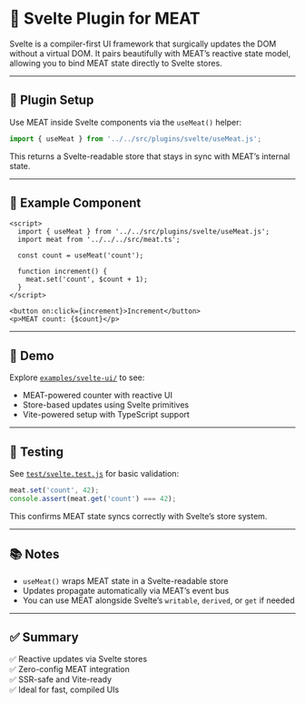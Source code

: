 # 🧈 Svelte Plugin for MEAT

Svelte is a compiler-first UI framework that surgically updates the DOM without a virtual DOM. It pairs beautifully with MEAT’s reactive state model, allowing you to bind MEAT state directly to Svelte stores.

---

## 🧩 Plugin Setup

Use MEAT inside Svelte components via the `useMeat()` helper:

```js
import { useMeat } from '../../src/plugins/svelte/useMeat.js';
```

This returns a Svelte-readable store that stays in sync with MEAT’s internal state.

---

## 🚀 Example Component

```svelte
<script>
  import { useMeat } from '../../src/plugins/svelte/useMeat.js';
  import meat from '../../../src/meat.ts';

  const count = useMeat('count');

  function increment() {
    meat.set('count', $count + 1);
  }
</script>

<button on:click={increment}>Increment</button>
<p>MEAT count: {$count}</p>
```

---

## 📂 Demo

Explore [`examples/svelte-ui/`](../../examples/svelte-ui/) to see:
- MEAT-powered counter with reactive UI
- Store-based updates using Svelte primitives
- Vite-powered setup with TypeScript support

---

## 🧪 Testing

See [`test/svelte.test.js`](../../test/svelte.test.js) for basic validation:

```js
meat.set('count', 42);
console.assert(meat.get('count') === 42);
```

This confirms MEAT state syncs correctly with Svelte’s store system.

---

## 📚 Notes

- `useMeat()` wraps MEAT state in a Svelte-readable store
- Updates propagate automatically via MEAT’s event bus
- You can use MEAT alongside Svelte’s `writable`, `derived`, or `get` if needed

---

## ✅ Summary

✅ Reactive updates via Svelte stores  
✅ Zero-config MEAT integration  
✅ SSR-safe and Vite-ready  
✅ Ideal for fast, compiled UIs

